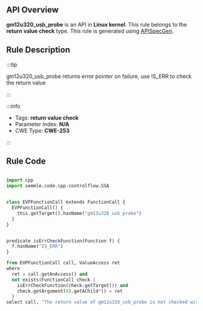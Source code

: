 ---
---


## API Overview
**gm12u320_usb_probe** is an API in **Linux kernel**. This rule belongs to the **return value check** type. This rule is generated using [APISpecGen](../../tools/APISpecGen).
## Rule Description

:::tip

gm12u320_usb_probe returns error pointer on failure, use IS_ERR to check the return value

:::

:::info

- Tags: **return value check**
- Parameter Index: **N/A**
- CWE Type: **CWE-253**

:::

## Rule Code
```python

import cpp
import semmle.code.cpp.controlflow.SSA


class EVPFunctionCall extends FunctionCall {
  EVPFunctionCall() {
    this.getTarget().hasName("gm12u320_usb_probe")
  }
}


predicate isErrCheckFunction(Function f) {
  f.hasName("IS_ERR") 
}

from EVPFunctionCall call, ValueAccess ret
where
  ret = call.getAnAccess() and
  not exists(FunctionCall check |
    isErrCheckFunction(check.getTarget()) and
    check.getArgument(0).getAChild*() = ret
  )
select call, "The return value of gm12u320_usb_probe is not checked with IS_ERR."
    
```